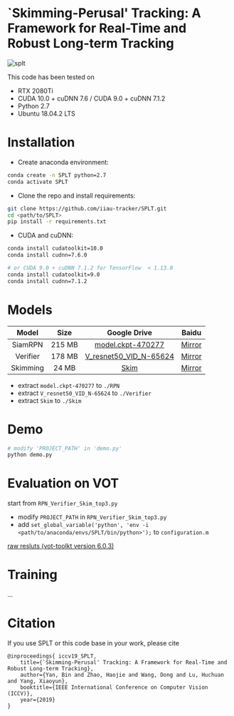 # `Skimming-Perusal' Tracking: A Framework for Real-Time and Robust Long-term Tracking

![splt](https://github.com/iiau-tracker/SPLT/tree/master/results/SPLT.png)

This code has been tested on 
- RTX 2080Ti
- CUDA 10.0 + cuDNN 7.6 / CUDA 9.0 + cuDNN 7.1.2
- Python 2.7
- Ubuntu 18.04.2 LTS

# Installation
- Create anaconda environment:
```bash
conda create -n SPLT python=2.7
conda activate SPLT
```

- Clone the repo and install requirements:
```bash
git clone https://github.com/iiau-tracker/SPLT.git
cd <path/to/SPLT>
pip install -r requirements.txt
```

- CUDA and cuDNN:
```bash
conda install cudatoolkit=10.0
conda install cudnn=7.6.0

# or CUDA 9.0 + cuDNN 7.1.2 for TensorFlow  < 1.13.0
conda install cudatoolkit=9.0
conda install cudnn=7.1.2
```

# Models
| Model | Size | Google Drive  | Baidu |
|:-----:|:----:|:-------------:|:---------:|
| SiamRPN | 215 MB | [model.ckpt-470277](https://drive.google.com/open?id=1t-rJSHWGgm_9VfqzZaLfhN5XZ8dotXSb)  | [Mirror](https://pan.baidu.com/s/1Ft-OorgWQIh7rvWvdGodUA) |
| Verifier | 178 MB | [V_resnet50_VID_N-65624](https://drive.google.com/open?id=1jsGkEUinQwvotwWJzsMzXNaHOYkJrPeh)  | [Mirror](https://pan.baidu.com/s/1gHAaFAwgX5ROfaucaaGafQ) |
| Skimming | 24 MB | [Skim](https://drive.google.com/open?id=10kqcAPw19fBLnoW4O0qQMUOAm7YgpWsg)  | [Mirror](https://pan.baidu.com/s/1XRAbBfiQ32Ey52LYTJzErw) |

- extract `model.ckpt-470277` to `./RPN`
- extract `V_resnet50_VID_N-65624` to `./Verifier`
- extract `Skim` to `./Skim`

# Demo
```bash
# modify 'PROJECT_PATH' in 'demo.py' 
python demo.py
```

# Evaluation on VOT
start from `RPN_Verifier_Skim_top3.py`

- modify `PROJECT_PATH` in `RPN_Verifier_Skim_top3.py`
- add `set_global_variable('python', 'env -i <path/to/anaconda/envs/SPLT/bin/python>');` to `configuration.m`

[raw resluts (vot-toolkt version 6.0.3)](https://github.com/iiau-tracker/SPLT/tree/master/results)

# Training
...

# Citation
If you use SPLT or this code base in your work, please cite
```
@inproceedings{ iccv19_SPLT,
    title={`Skimming-Perusal' Tracking: A Framework for Real-Time and Robust Long-term Tracking},
    author={Yan, Bin and Zhao, Haojie and Wang, Dong and Lu, Huchuan and Yang, Xiaoyun},
    booktitle={IEEE International Conference on Computer Vision (ICCV)},
    year={2019}
}
```